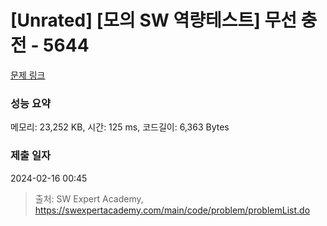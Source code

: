 # [Unrated] [모의 SW 역량테스트] 무선 충전 - 5644 

[문제 링크](https://swexpertacademy.com/main/code/problem/problemDetail.do?contestProbId=AWXRDL1aeugDFAUo) 

### 성능 요약

메모리: 23,252 KB, 시간: 125 ms, 코드길이: 6,363 Bytes

### 제출 일자

2024-02-16 00:45



> 출처: SW Expert Academy, https://swexpertacademy.com/main/code/problem/problemList.do